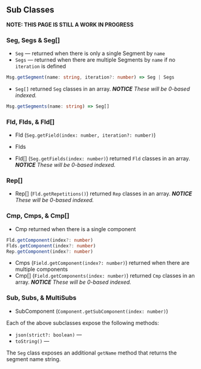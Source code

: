 ## Sub Classes

**NOTE: THIS PAGE IS STILL A WORK IN PROGRESS**

### Seg, Segs & Seg[]

- `Seg` — returned when there is only a single Segment by `name`
- `Segs` — returned when there are multiple Segments by `name` if no `iteration` is defined

```ts
Msg.getSegment(name: string, iteration?: number) => Seg | Segs
```

- `Seg[]` returned `Seg` classes in an array. _**NOTICE** These will be 0-based indexed._

```ts
Msg.getSegments(name: string) => Seg[]
```

### Fld, Flds, & Fld[]

- Fld (`Seg.getField(index: number, iteration?: number)`)

- Flds

- Fld[] (`Seg.getFields(index: number)`) returned `Fld` classes in an array. _**NOTICE** These will be 0-based indexed._

### Rep[]

- Rep[] (`Fld.getRepetitions()`) returned `Rep` classes in an array. _**NOTICE** These will be 0-based indexed._

### Cmp, Cmps, & Cmp[]

- Cmp returned when there is a single component

```ts
Fld.getComponent(index?: number)
Flds.getComponent(index?: number)
Rep.getComponent(index?: number)
```

- Cmps (`Field.getComponent(index?: number)`) returned when there are multiple components
- Cmp[] (`Field.getComponents(index: number)`) returned `Cmp` classes in an array. _**NOTICE** These will be 0-based indexed._

### Sub, Subs, & MultiSubs

- SubComponent (`Component.getSubComponent(index: number)`)

Each of the above subclasses expose the following methods:

- `json(strict?: boolean)` — 
- `toString()` — 

The `Seg` class exposes an additional `getName` method that returns the segment name string.